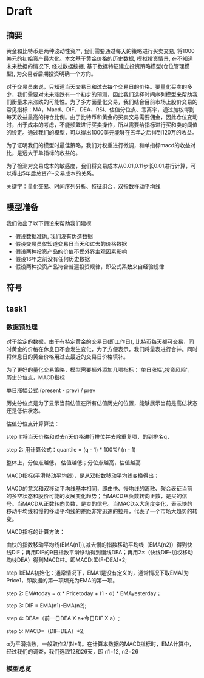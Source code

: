# Draft

## 摘要

黄金和比特币是两种波动性资产, 我们需要通过每天的策略进行买卖交易, 将1000美元的初始资产最大化。本文基于黄金价格的历史数据, 模拟投资情景, 在不知道未来数据的情况下, 经过数据挖掘, 基于数据特征建立投资策略模型(仓位管理模型), 为交易者后期投资明确一个方向。

对于交易员来说，只知道当天交易日和过去每个交易日的价格。要量化买卖的多少，我们需要对未来涨跌有一个初步的预测，因此我们选择时间序列模型来帮助我们衡量未来涨跌的可能性。为了多方面量化交易，我们结合目前市场上股价交易的常见指标：MA，Macd、DIF、DEA、RSI、估值分位点、乖离率，通过加权得到每天收益最高的持仓比例。由于比特币和黄金的买卖交易需要佣金，因此仓位变动时，出于成本的考虑，不能频繁进行买卖操作，所以需要给指标进行买和卖的阈值的设定。通过我们的模型，可以得出1000美元能够在五年之后得到120万的收益。

为了证明我们的模型时最佳策略，我们对权重进行微调，和单指标macd的收益对比，是远大于单指标的收益的。

为了检测对交易成本的敏感度，我们将交易成本从0.01,0.11步长0.01进行计算，可以得出5年后总资产-交易成本的关系。

关键字：量化交易、时间序列分析、特征组合，双指数移动平均线

## 模型准备

我们做出了以下假设来帮助我们建模

- 假设数据准确, 我们没有伪造数据
- 假设交易员仅知道交易日当天和过去的价格数据
- 假设两种投资产品的价值不受外界主观因素影响
- 假设16年之前没有任何历史数据
- 假设两种投资产品符合普遍投资规律，即公式系数来自经验规律

## 符号

## task1

### 数据预处理

对于给定的数据，由于有特定黄金的交易日(即工作日), 比特币每天都可交易，同时黄金的价格在休息日不会发生变化，为了方便表示，我们将量表进行合并。同时将休息日的黄金价格用过去最近的交易日价格填补。

为了更好的量化交易策略，模型需要额外添加几项指标：'单日涨幅',投资风险'，历史分位点，MACD指标

单日涨幅公式:(present - prev) / prev

历史分位点是为了显示当前估值在所有估值历史的位置，能够展示当前是高估状态还是低估状态。

估值分位点计算算法：

step 1:将当天价格和过去n天价格进行排位并去除重复项，的到排名q，

step 2: 用计算公式：quantile = (q - 1) * 100%/ (n - 1)

整体上，分位点越低， 估值越低；分位点越高，估值越高

MACD指标(平滑移动平均线)，是从双指数移动平均线变换得出；

MACD的意义和双移动平均线基本相同，即由快、慢均线的离散、聚合表征当前的多空状态和股价可能的发展变化趋势；当MACD从负数转向正数，是买的信号。当MACD从正数转向负数，是卖的信号。当MACD以大角度变化，表示快的移动平均线和慢的移动平均线的差距非常迅速的拉开，代表了一个市场大趋势的转变。

MACD指标的计算方法：

由快的指数移动平均线(EMA(n1)),减去慢的指数移动平均线（EMA(n2)）得到快线DIF；再用DIF的9日指数平滑移动得到慢线DEA；再用2×（快线DIF-加权移动均线DEA）得到MACD柱。即MACD:(DIF-DEA)*2;

step 1:EMA初始化：通常情况下，EMA1是没有定义的，通常情况下取EMA1为Price1，即数据的第一项填充为EMA的第一项。

step 2:
EMAtoday = α * Pricetoday + (1 - α) * EMAyesterday；

step 3: DIF = EMA(n1)-EMA(n2);

step 4: DEA=（前一日DEA X a+今日DIF X a）;

step 5: MACD=（DIF-DEA）*2;

α为平滑指数，一般取作2/(N+1)。在计算本数据的MACD指标时，EMA计算中，经过我们的调查，我们选取12和26天，即 n1=12, n2=26

### 模型总览
